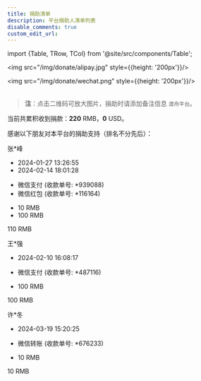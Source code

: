 ```yaml
---
title: 捐助清单
description: 平台捐助人清单列表
disable_comments: true
custom_edit_url:
---
```


import {Table, TRow, TCol} from '@site/src/components/Table';

<Table head={['支付宝', '微信支付']}>

<TRow><TCol>

<img src="/img/donate/alipay.jpg" style={{height: '200px'}}/>

</TCol><TCol>

<img src="/img/donate/wechat.png" style={{height: '200px'}}/>

</TCol></TRow>

</Table>

> **注**：点击二维码可放大图片，捐助时请添加备注信息 `渡舟平台`。

当前共累积收到捐款：**220** RMB，**0** USD。

感谢以下朋友对本平台的捐助支持（排名不分先后）：

<Table head={['捐助人', '捐助日期', '捐助途径', '捐助金额', '累积金额', '备注']}>

<TRow><TCol>

张\*峰

</TCol><TCol>

- 2024-01-27 13:26:55
- 2024-02-14 18:01:28

</TCol><TCol>

- 微信支付 (收款单号: \*939088)
- 微信红包 (收款单号: \*116164)

</TCol><TCol>

- 10 RMB
- 100 RMB

</TCol><TCol>

110 RMB

</TCol><TCol>

</TCol></TRow>

<TRow><TCol>

王\*强

</TCol><TCol>

- 2024-02-10 16:08:17

</TCol><TCol>

- 微信支付 (收款单号: \*487116)

</TCol><TCol>

- 100 RMB

</TCol><TCol>

100 RMB

</TCol><TCol>

</TCol></TRow>

<TRow><TCol>

许\*冬

</TCol><TCol>

- 2024-03-19 15:20:25

</TCol><TCol>

- 微信转账 (收款单号: \*676233)

</TCol><TCol>

- 10 RMB

</TCol><TCol>

10 RMB

</TCol><TCol>

</TCol></TRow>

</Table>
